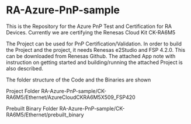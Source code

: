 # RA-Azure-PnP-sample

This is the Repository for the Azure PnP Test and Certification for RA Devices.
Currently we are certifying the Renesas Cloud Kit CK-RA6M5

The Project can be used for PnP Certification/Validation. In order to build the Project and the project, it needs Renesas e2Studio and FSP 4.2.0. This can be downloaded from Renesas Github. The attached App note with instruction on getting started and building/running the attached Project is also described.

The folder structure of the Code and the Binaries are shown


Project FolderRA-Azure-PnP-sample/CK-RA6M5/Ethernet/AzureCloudCKRA6M5X509_FSP420
Prebuilt Binary Folder RA-Azure-PnP-sample/CK-RA6M5/Ethernet/prebuilt_binary






